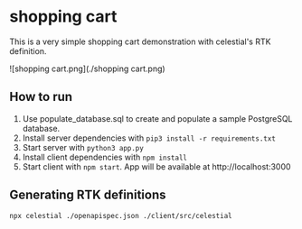 # shopping cart

This is a very simple shopping cart demonstration with celestial's RTK definition.

![shopping cart.png](./shopping cart.png)

## How to run

1. Use populate_database.sql to create and populate a sample PostgreSQL database.
2. Install server dependencies with ```pip3 install -r requirements.txt```
3. Start server with ```python3 app.py```
3. Install client dependencies with ```npm install```
4. Start client with ```npm start```. App will be available at http://localhost:3000

## Generating RTK definitions
`npx celestial ./openapispec.json ./client/src/celestial`